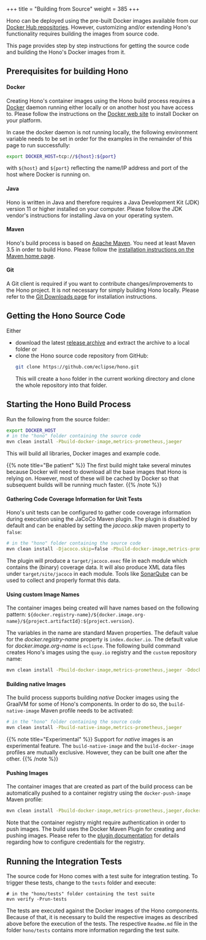 +++
title = "Building from Source"
weight = 385
+++

Hono can be deployed using the pre-built Docker images available from our [Docker Hub repositories](https://hub.docker.com/u/eclipse/). However, customizing and/or extending Hono's functionality requires building the images from source code.

This page provides step by step instructions for getting the source code and building the Hono's Docker images from it.

## Prerequisites for building Hono

#### Docker

Creating Hono's container images using the Hono build process requires a [Docker](https://www.docker.com/) daemon
running either locally or on another host you have access to.
Please follow the instructions on the [Docker web site](https://www.docker.com/) to install Docker on your platform.

In case the docker daemon is not running locally, the following environment variable needs to be set in order for
the examples in the remainder of this page to run successfully:

```sh
export DOCKER_HOST=tcp://${host}:${port}
```

with `${host}` and `${port}` reflecting the name/IP address and port of the host where Docker is running on.

#### Java

Hono is written in Java and therefore requires a Java Development Kit (JDK) version 11 or higher installed on your computer. Please follow the JDK vendor's instructions for installing Java on your operating system.

#### Maven

Hono's build process is based on [Apache Maven](https://maven.apache.org). You need at least Maven 3.5 in order to build Hono.
Please follow the [installation instructions on the Maven home page](https://maven.apache.org/).

#### Git

A Git client is required if you want to contribute changes/improvements to the Hono project. It is not necessary for simply building Hono locally.
Please refer to the [Git Downloads page](https://git-scm.com/downloads) for installation instructions.

## Getting the Hono Source Code

Either

* download the latest [release archive](https://github.com/eclipse/hono/releases) and extract the archive to a local folder or
* clone the Hono source code repository from GitHub:
  ```sh
  git clone https://github.com/eclipse/hono.git
  ```
  This will create a `hono` folder in the current working directory and clone the whole repository into that folder.


## Starting the Hono Build Process

Run the following from the source folder:

```sh
export DOCKER_HOST
# in the "hono" folder containing the source code
mvn clean install -Pbuild-docker-image,metrics-prometheus,jaeger
```

This will build all libraries, Docker images and example code.

{{% note title="Be patient" %}}
The first build might take several minutes because Docker will need to download all the base images that Hono is relying on.
However, most of these will be cached by Docker so that subsequent builds will be running much faster.
{{% /note %}}

#### Gathering Code Coverage Information for Unit Tests

Hono's unit tests can be configured to gather code coverage information during execution using the JaCoCo Maven plugin.
The plugin is disabled by default and can be enabled by setting the *jacoco.skip* maven property to `false`:

```sh
# in the "hono" folder containing the source code
mvn clean install -Djacoco.skip=false -Pbuild-docker-image,metrics-prometheus,jaeger
```

The plugin will produce a `target/jacoco.exec` file in each module which contains the (binary) coverage data.
It will also produce XML data files under `target/site/jacoco` in each module.
Tools like [SonarQube](https://docs.sonarqube.org/latest/analysis/coverage/) can be used to collect and properly format
this data.

#### Using custom Image Names

The container images being created will have names based on the following pattern:
`${docker.registry-name}/${docker.image.org-name}/${project.artifactId}:${project.version}`.

The variables in the name are standard Maven properties. The default value for the *docker.registry-name* property is `index.docker.io`.
The default value for *docker.image.org-name* is `eclipse`. The following build command creates Hono's images using the `quay.io` registry
and the `custom` repository name:

```sh
mvn clean install -Pbuild-docker-image,metrics-prometheus,jaeger -Ddocker.registry-name=quay.io -Ddocker.image.org-name=custom
```

#### Building native Images

The build process supports building *native* Docker images using the GraalVM for some of Hono's components.
In order to do so, the `build-native-image` Maven profile needs to be activated:

```sh
# in the "hono" folder containing the source code
mvn clean install -Pbuild-native-image,metrics-prometheus,jaeger
```

{{% note title="Experimental" %}}
Support for *native* images is an experimental feature. The `build-native-image` and the `build-docker-image` profiles are mutually exclusive.
However, they can be built one after the other.
{{% /note %}}

#### Pushing Images

The container images that are created as part of the build process can be automatically pushed to a container registry using the `docker-push-image` Maven profile:

```sh
mvn clean install -Pbuild-docker-image,metrics-prometheus,jaeger,docker-push-image
```

Note that the container registry might require authentication in order to push images. The build uses the Docker Maven Plugin for creating and pushing images.
Please refer to the [plugin documentation](http://dmp.fabric8.io/#authentication) for details regarding how to configure credentials for the registry.

## Running the Integration Tests

The source code for Hono comes with a test suite for integration testing. To trigger these tests, change to the `tests` folder and execute:

```
# in the "hono/tests" folder containing the test suite
mvn verify -Prun-tests
```

The tests are executed against the Docker images of the Hono components. Because of that, it is necessary to build the respective images as
described above before the execution of the tests. The respective `Readme.md` file in the folder `hono/tests` contains more information regarding the test suite.
